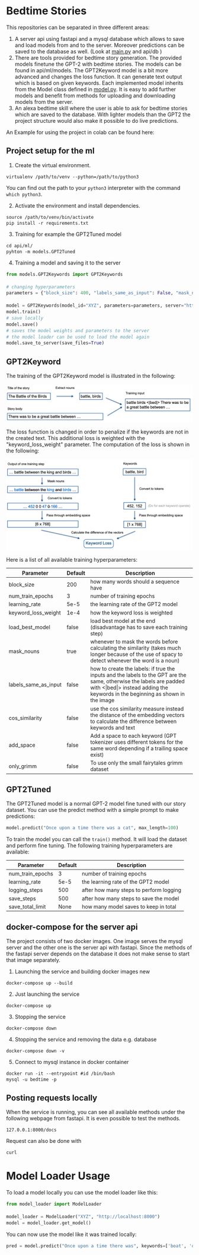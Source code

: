# Bedtime Stories

This repositories can be separated in three different areas:
1. A server api using fastapi and a mysql database which allows to save and load
   models from and to the server. Moreover predictions can be saved to the
   database as well. (Look at [main.py](api/main.py) and api/db )
2. There are tools provided for bedtime story generation. The provided models
   finetune the GPT-2 with bedtime stories. The models can be found in
   api/ml/models. The GPT2Keyword model is a bit more advanced and changes the
   loss function. It can generate text output which is based on given keywords. 
   Each implemented model inherits from the Model class defined
   in [model.py](api/ml/models/model.py). It is easy to add further models and
   benefit from methods for uploading and downloading models from the server.
3. An alexa bedtime skill where the user is able to ask for bedtime stories
   which are saved to the database. With lighter models than the GPT2 the
   project structure would also make it possible to do live predictions. 

An Example for using the project in colab can be found here: 

## Project setup for the ml
1. Create the virtual environment.
```
virtualenv /path/to/venv --python=/path/to/python3
```
You can find out the path to your `python3` interpreter with the command `which python3`.

2. Activate the environment and install dependencies.
```
source /path/to/venv/bin/activate
pip install -r requirements.txt
```

3. Training for example the GPT2Tuned model
```
cd api/ml/
pyhton -m models.GPT2Tuned
```

4. Training a model and saving it to the server
```python
from models.GPT2Keywords import GPT2Keywords

# changing hyperparameters
parameters = {"block_size": 400, "labels_same_as_input": False, "mask_nouns": False, "keyword_loss_weight": 1e-5, "num_train_epochs": 3, "load_best_model": True}

model = GPT2Keywords(model_id="XYZ", parameters=parameters, server="http://localhost:8000")
model.train()
# save locally
model.save()
# saves the model weights and parameters to the server
# the model loader can be used to load the model again
model.save_to_server(save_files=True)
```

## GPT2Keyword
The training of the GPT2Keyword model is illustrated in the following:

![Training GPTKeyword](images/training_gpt2keyword.png)

The loss function is changed in order to penalize if the keywords are not in the
 created text. This additional loss is weighted with the "keyword_loss_weight"
 parameter. The computation of the loss is shown in the following:

![Training GPTKeyword](images/loss_gpt2keyword.png)

Here is a list of all available training hyperparameters:

| Parameter      | Default      | Description     |
| ------------- | ---------- | ----------- |
| block_size | 200  | how many words should a sequence have |
| num_train_epochs | 3 | number of training epochs |
| learning_rate| 5e-5 | the learning rate of the GPT2 model |
| keyword_loss_weight | 1e-4 | how the keyword loss is weighted|
| load_best_model | false | load best model at the end (disadvantage has to save each training step) |
| mask_nouns | true | whenever to mask the words before calculating the similarity (takes much longer because of the use of spacy to detect whenever the word is a noun)|
| labels_same_as_input | false | how to create the labels: if true the inputs and the labels to the GPT are the same, otherwise the labels are padded with <\|bed\|> instead adding the keywords in the beginning as shown in the image|
| cos_similarity | false | use the cos similarity measure instead the distance of the embedding vectors to calculate the difference between keywords and text |
| add_space | false | Add a space to each keyword (GPT tokenizer uses different tokens for the same word depending if a trailing space exist)|
| only_grimm | false | To use only the small fairytales grimm dataset|

## GPT2Tuned

The GPT2Tuned model is a normal GPT-2 model fine tuned with our story dataset.
You can use the predict method with a simple prompt to make predictions:

```python
model.predict("Once upon a time there was a cat", max_length=100)
```

To train the model you can call the `train()` method. It will load the dataset
and perform fine tuning. The following training hyperparameters are available:

| Parameter      | Default      | Description     |
| ------------- | ---------- | ----------- |
| num_train_epochs | 3 | number of training epochs |
| learning_rate| 5e-5 | the learning rate of the GPT2 model |
| logging_steps | 500 | after how many steps to perform logging|
| save_steps | 500 | after how many steps to save the model|
| save_total_limit | None | how many model saves to keep in total|

## docker-compose for the server api
The project consists of two docker images. One image serves the mysql server and
the other one is the server api with fastapi. Since the methods of the
fastapi server depends on the database it does not make sense to start that image
separately.

1. Launching the service and building docker images new
```
docker-compose up --build
```

2. Just launching the service
```
docker-compose up
```

3. Stopping the service
```
docker-compose down
```

4. Stopping the service and removing the data e.g. database
```
docker-compose down -v
```

5. Connect to mysql instance in docker container
```
docker run -it --entrypoint #id /bin/bash
mysql -u bedtime -p
```

## Posting requests locally
When the service is running, you can see all available methods under the
following webpage from fastapi. It is even possible to test the methods. 
```
127.0.0.1:8000/docs
```
Request can also be done with
```
curl
```

# Model Loader Usage

To load a model locally you can use the model loader like this:
```python
from model_loader import ModelLoader

model_loader = ModelLoader("XYZ", "http://localhost:8000")
model = model_loader.get_model()
```

You can now use the model like it was trained locally:
```python
pred = model.predict("Once upon a time there was", keywords=['boat', 'dog'], max_length=300)
```
